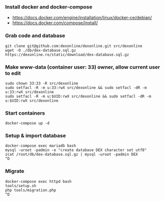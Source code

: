 ### Install docker and docker-compose

* https://docs.docker.com/engine/installation/linux/docker-ce/debian/
* https://docs.docker.com/compose/install/


### Grab code and database
```
git clone git@github.com:dexonline/dexonline.git src/dexonline
wget -O ./db/dex-database.sql.gz https://dexonline.ro/static/download/dex-database.sql.gz
```

### Make www-data (container user: 33) owner, allow current user to edit
```
sudo chown 33:33 -R src/dexonline
sudo setfacl -R -m u:33:rwX src/dexonline && sudo setfacl -dR -m u:33:rwX src/dexonline
sudo setfacl -R -m u:$UID:rwX src/dexonline && sudo setfacl -dR -m u:$UID:rwX src/dexonline
```

### Start containers
```
docker-compose up -d
```

### Setup & import database
```
docker-compose exec mariadb bash
mysql -uroot -padmin -e "create database DEX character set utf8"
zcat /root/db/dex-database.sql.gz | mysql -uroot -padmin DEX
^D
```

### Migrate
```
docker-compose exec httpd bash
tools/setup.sh
php tools/migration.php
^D
```
